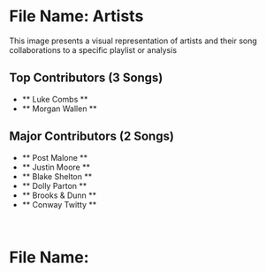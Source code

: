 # File Name: Artists
This image presents a visual representation of artists and their song collaborations to a specific playlist or analysis

## Top Contributors (3 Songs)
- ** Luke Combs **
- ** Morgan Wallen **

## Major Contributors (2 Songs)
- ** Post Malone **
- ** Justin Moore **
- ** Blake Shelton **
- ** Dolly Parton **
- ** Brooks & Dunn **
- ** Conway Twitty **

<br>

# File Name: 
